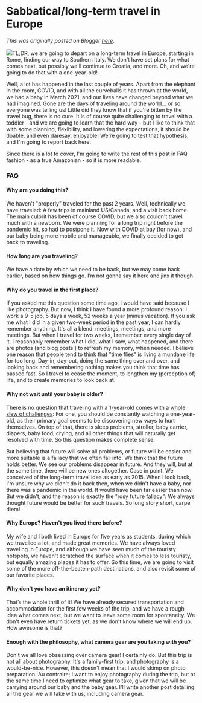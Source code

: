 # Sabbatical/long-term travel in Europe

*This was originally posted on Blogger [here](https://photopensieve.blogspot.com/2022/04/sabbaticallong-term-travel-in-europe.html)*.

![](https://blogger.googleusercontent.com/img/a/AVvXsEhvJdnxAx5H-BjHMWfWmTyCxltOsCVXUiuIq_GuZ6RJVCB7nrcEsS_A3wDRQm_DSjlskPTpO8hAqhzvsuPZIYcLQx_veCu75Mk6rAOLZ7CkDdFY_GfPK1w4gJq85ZngMzRGEsSiDo21QKzgK-P7Szp9uCzmZGqXzs8bJaShGzRuuuEyiLsPnpzsrC5lJQ=w400-h224)TL;DR, we are going to depart on a long-term travel in Europe, starting in Rome, finding our way to Southern Italy. We don't have set plans for what comes next, but possibly we'll continue to Croatia, and more. Oh, and we're going to do that with a one-year-old!

Well, a lot has happened in the last couple of years. Apart from the elephant in the room, COVID, and with all the curveballs it has thrown at the world, we had a baby in March 2021, and our lives have changed beyond what we had imagined. Gone are the days of traveling around the world... or so everyone was telling us! Little did they know that if you're bitten by the travel bug, there is no cure. It is of course quite challenging to travel with a toddler - and we are going to learn that the hard way - but I like to think that with some planning, flexibility, and lowering the expectations, it should be doable, and even daresay, enjoyable! We're going to test that hypothesis, and I'm going to report back here.

Since there is a lot to cover, I'm going to write the rest of this post in FAQ fashion - as a true Amazonian - so it is more readable.

### FAQ

#### Why are you doing this?

We haven't "properly" traveled for the past 2 years. Well, technically we have traveled: A few trips in mainland US/Canada, and a visit back home. The main culprit has been of course COVID, but we also couldn't travel much with a newborn. We were planning for a long trip right before the pandemic hit, so had to postpone it. Now with COVID at bay (for now), and our baby being more mobile and manageable, we finally decided to get back to traveling.

#### How long are you traveling?

We have a date by which we need to be back, but we may come back earlier, based on how things go. I’m not gonna say it here and jinx it though.

#### Why do you travel in the first place?

If you asked me this question some time ago, I would have said because I like photography. But now, I think I have found a more profound reason: I work a 9-5 job, 5 days a week, 52 weeks a year (minus vacation). If you ask me what I did in a given two-week period in the past year, I can hardly remember anything. It's all a blend: meetings, meetings, and more meetings. But when I travel for two weeks, I remember every single day of it. I reasonably remember what I did, what I saw, what happened, and there are photos (and blog posts!) to refresh my memory, when needed. I believe one reason that people tend to think that "time flies" is living a mundane life for too long. Day-in, day-out, doing the same thing over and over, and looking back and remembering nothing makes you think that time has passed fast. So I travel to cease the moment, to lengthen my (perception of) life, and to create memories to look back at.

#### Why not wait until your baby is older?

There is no question that traveling with a 1-year-old comes with a [whole slew of challenges](https://www.ytravelblog.com/worst-age-travel-with-kids/): For one, you should be constantly watching a one-year-old, as their primary goal seems to be discovering new ways to hurt themselves. On top of that, there is sleep problems, stroller, baby carrier, diapers, baby food, crying, and all other things that will naturally get resolved with time. So this question makes complete sense. 

But believing that future will solve all problems, or future will be easier and more suitable is a fallacy that we often fall into. We think that the future holds better. We see our problems disappear in future. And they will, but at the same time, there will be new ones altogether. Case in point: We conceived of the long-term travel idea as early as 2015. When I look back, I'm unsure why we didn't do it back then, when we didn't have a baby, nor there was a pandemic in the world. It would have been far easier than now. But we didn't, and the reason is exactly the "rosy future fallacy": We always thought future would be better for such travels. So long story short, carpe diem!

#### Why Europe? Haven't you lived there before?

My wife and I both lived in Europe for five years as students, during which we travelled a lot, and made great memories. We have always loved traveling in Europe, and although we have seen much of the touristy hotspots, we haven't scratched the surface when it comes to less touristy, but equally amazing places it has to offer. So this time, we are going to visit some of the more off-the-beaten-path destinations, and also revisit some of our favorite places.

#### Why don't you have an itinerary yet?

That’s the whole thrill of it! We have already secured transportation and accommodation for the first few weeks of the trip, and we have a rough idea what comes next, but we want to leave some room for spontaneity. We don't even have return tickets yet, as we don't know where we will end up. How awesome is that? 

#### Enough with the philosophy, what camera gear are you taking with you?

Don't we all love obsessing over camera gear! I certainly do. But this trip is not all about photography. It's a family-first trip, and photography is a would-be-nice. However, this doesn't mean that I would skimp on photo preparation. Au contraire; I want to enjoy photography during the trip, but at the same time I need to optimize what gear to take, given that we will be carrying around our baby and the baby gear. I'll write another post detailing all the gear we will take with us, including camera gear.
